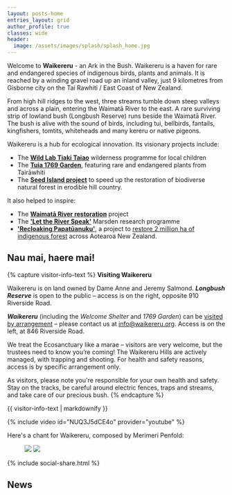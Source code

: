 ```yaml
---
layout: posts-home
entries_layout: grid
author_profile: true
classes: wide
header:
  image: /assets/images/splash/splash_home.jpg
---
```


Welcome to **Waikereru** - an Ark in the Bush. Waikereru is a haven for rare and endangered species of indigenous birds, plants and animals. It is reached by a winding gravel road up an inland valley, just 9 kilometres from Gisborne city on the Tai Rawhiti / East Coast of New Zealand.

From high hill ridges to the west, three streams tumble down steep valleys and across a plain, entering the Waimatā River to the east. A rare surviving strip of lowland bush (Longbush Reserve) runs beside the Waimatā River. The bush is alive with the sound of birds, including tui, bellbirds, fantails, kingfishers, tomtits, whiteheads and many kereru or native pigeons. 

Waikereru is a hub for ecological innovation. Its visionary projects include:
- The [**Wild Lab Tiaki Taiao**](/wildlab/) wilderness programme for local children
- The [**Tuia 1769 Garden**](/1769-garden/), featuring rare and endangered plants from Tairāwhiti
- The [**Seed Island project**](/news/seed-islands-update/) to speed up the restoration of biodiverse natural forest in erodible hill country.

It also helped to inspire:
- The [**Waimatā River restoration**](/river/#waimatā-catchment-restoration-inc-established) project
- The [**'Let the River Speak'**](/river/#let-the-river-speak) Marsden research programme
- [**'Recloaking Papatūanuku'**](https://pureadvantage.org/recloaking-papatuanuku/), a project to [restore 2 million ha of indigenous forest](https://www.youtube.com/watch?v=mvgxmb4sShA) across Aotearoa New Zealand.

## Nau mai, haere mai!

{% capture visitor-info-text %}
**Visiting Waikereru**

Waikereru is on land owned by Dame Anne and Jeremy Salmond.  ***Longbush Reserve*** is open to the public – access is on the right, opposite 910 Riverside Road.

***Waikereru*** (including the *Welcome Shelter* and *1769 Garden*) can be [visited by arrangement](mailto:info@waikereru.org) – please contact us at [info@waikereru.org](mailto:info@waikereru.org). Access is on the left, at 846 Riverside Road.

We treat the Ecosanctuary like a marae – visitors are very welcome, but the trustees need to know you’re coming! The Waikereru Hills are actively managed, with trapping and shooting. For health and safety reasons, access is by specific arrangement only.

As visitors, please note you're responsible for your own health and safety.  Stay on the tracks, be careful around electric fences, traps and streams, and take care of our precious bush.
{% endcapture %}

<div class="notice--danger">
  {{ visitor-info-text | markdownify }}
</div>


{% include video id="NUQ3J5dCE4o" provider="youtube" %}

Here's a chant for Waikereru, composed by Merimeri Penfold:

<figure class="half">
    <a href="/assets/images/home/karanga-meri-meri-01.png"><img src="/assets/images/home/karanga-meri-meri-01.png"></a>
    <a href="/assets/images/home/karanga-meri-meri-02.png"><img src="/assets/images/home/karanga-meri-meri-02.png"></a>
</figure>

{% include social-share.html %}

## News